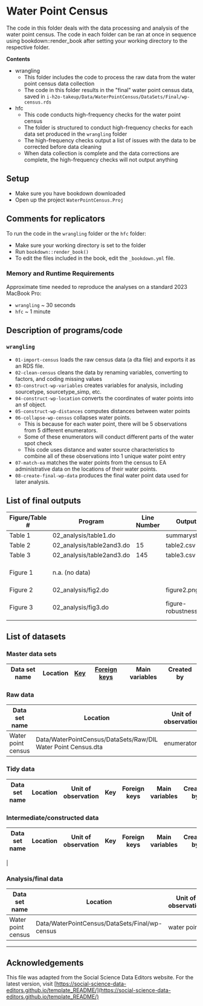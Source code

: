 # Water Point Census

The code in this folder deals with the data processing and analysis of the water point census. The code in each folder can be ran at once in sequence using bookdown::render_book after setting your working directory to the respective folder.

**Contents**
- wrangling
	- This folder includes the code to process the raw data from the water point census data collection
	- The code in this folder results in the "final" water point census data, saved in `i-h2o-takeup/Data/WaterPointCensus/DataSets/Final/wp-census.rds`
- hfc
	- This code conducts high-frequency checks for the water point census
	- The folder is structured to conduct high-frequency checks for each data set produced in the `wrangling` folder
	- The high-frequency checks output a list of issues with the data to be corrected before data cleaning
	- When data collection is complete and the data corrections are complete, the high-frequency checks will not output anything
	
## Setup

- Make sure you have bookdown downloaded
- Open up the project `WaterPointCensus.Proj`

## Comments for replicators

To run the code in the `wrangling` folder or the `hfc` folder:

- Make sure your working directory is set to the folder
- Run `bookdown::render_book()`
- To edit the files included in the book, edit the 	`_bookdown.yml` file.

### Memory and Runtime Requirements

Approximate time needed to reproduce the analyses on a standard 2023 MacBook Pro:
- `wrangling` ~ 30 seconds
- `hfc` ~ 1 minute

## Description of programs/code

### 	`wrangling`
- `01-import-census` loads the raw census data (a dta file) and exports it as an RDS file. 
- `02-clean-census` cleans the data by renaming variables, converting to factors, and coding missing values
- `03-construct-wp-variables` creates variables for analysis, including sourcetype, sourcetype_simp, etc.
- `04-construct-wp-location` converts the coordinates of water points into an sf object.
- `05-construct-wp-distances` computes distances between water points
- `06-collapse-wp-census` collapses water points.
	- This is because for each water point, there will be 5 observations from 5 different enumerators.
	- Some of these enumerators will conduct different parts of the water spot check
	- This code uses distance and water source characteristics to combine all of these observations into 1 unique water point entry
- `07-match-ea` matches the water points from the census to EA administrative data on the locations of their water points.
- `08-create-final-wp-data` produces the final water point data used for later analysis.


## List of final outputs


| Figure/Table #    | Program                  | Line Number | Output file                      | Note                            |
|-------------------|--------------------------|-------------|----------------------------------|---------------------------------|
| Table 1           | 02_analysis/table1.do    |             | summarystats.csv                 ||
| Table 2           | 02_analysis/table2and3.do| 15          | table2.csv                       ||
| Table 3           | 02_analysis/table2and3.do| 145         | table3.csv                       ||
| Figure 1          | n.a. (no data)           |             |                                  | Source: Herodus (2011)          |
| Figure 2          | 02_analysis/fig2.do      |             | figure2.png                      ||
| Figure 3          | 02_analysis/fig3.do      |             | figure-robustness.png            | Requires confidential data      |

## List of datasets

### Master data sets

| Data set name    | Location                            | [Key](https://dimewiki.worldbank.org/ID_Variable_Properties)        | [Foreign keys](https://en.wikipedia.org/wiki/Foreign_key)  | Main variables         | Created by |
|------------------|-------------------------------------|------------|------------|------------------------------------------------|--------|

### Raw data

| Data set name    | Location                     | Unit of observation | Key        | Foreign keys | Main variables                          | Instrument/source |
|------------------|------------------------------|---------------------|------------|--------------|-----------------------------------------|-------------------|
| Water point census   | Data/WaterPointCensus/DataSets/Raw/DIL Water Point Census.dta   | enumerator    | wp_id, key, enumerator_id, date |    | Water point census           | [Link](https://ipauganda.surveycto.com/collect/dil_waterpoint_census?caseid=) |

### Tidy data

| Data set name  | Location                    | Unit of observation | Key        | Foreign keys | Main variables                          | Created by |
|----------------|-----------------------------|---------------------|------------|--------------|-----------------------------------------|------------|

### Intermediate/constructed data

| Data set name         | Location                                  | Unit of observation | Key        | Foreign keys | Main variables               | Created by |
|-----------------------|-------------------------------------------|---------------------|------------|--------------|------------------------------|------------|
| 

### Analysis/final data

| Data set name    | Location                        | Unit of observation | Key      | Main variables | Created by |
|------------------|---------------------------------|---------------------|----------|----------------|------------|
| Water point census  | Data/WaterPointCensus/DataSets/Final/wp-census | water point          | wp_id | wp_id, wp_func, wp_disp | code/WaterPointCensus/wrangling/08-create-final-wp-data.dta 


---

## Acknowledgements

This file was adapted from the Social Science Data Editors website. For the latest version, visit [https://social-science-data-editors.github.io/template_README/](https://social-science-data-editors.github.io/template_README/)

